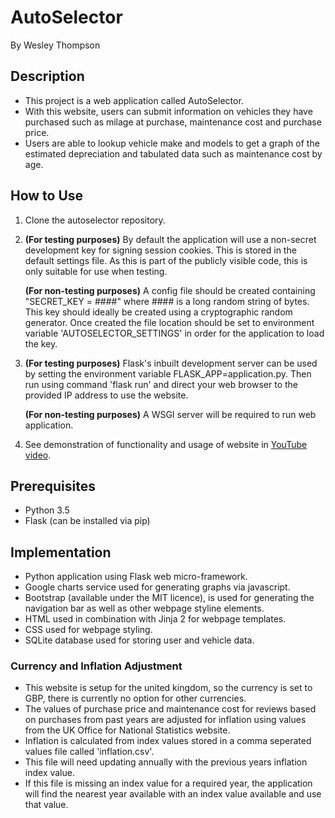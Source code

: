 # AutoSelector

By Wesley Thompson

## Description

* This project is a web application called AutoSelector.
* With this website, users can submit information on vehicles they have purchased such as milage at purchase, maintenance cost and purchase price.
* Users are able to lookup vehicle make and models to get a graph of the estimated depreciation and tabulated data such as maintenance cost by age.

## How to Use
1. Clone the autoselector repository.

2. **(For testing purposes)** By default the application will use a non-secret development key for signing session cookies. This is stored in the default settings file. As this is part of the publicly visible code, this is only suitable for use when testing.

    **(For non-testing purposes)** A config file should be created containing "SECRET_KEY = ####" where #### is a long random string of bytes. This key should ideally be created using a cryptographic random generator. Once created the file location should be set to environment variable 'AUTOSELECTOR_SETTINGS' in order for the application to load the key.

3. **(For testing purposes)** Flask's inbuilt development server can be used by setting the environment variable FLASK_APP=application.py. Then run using command 'flask run' and direct your web browser to the provided IP address to use the website.

    **(For non-testing purposes)** A WSGI server will be required to run web application.
    
4. See demonstration of functionality and usage of website in [YouTube video](https://youtu.be/zlzeqaiRoQc).

## Prerequisites
* Python 3.5
* Flask (can be installed via pip)

## Implementation
* Python application using Flask web micro-framework.
* Google charts service used for generating graphs via javascript.
* Bootstrap (available under the MIT licence), is used for generating the navigation bar as well as other webpage styline elements.
* HTML used in combination with Jinja 2 for webpage templates.
* CSS used for webpage styling.
* SQLite database used for storing user and vehicle data.

### Currency and Inflation Adjustment

* This website is setup for the united kingdom, so the currency is set to GBP, there is currently no option for other currencies.
* The values of purchase price and maintenance cost for reviews based on purchases from past years are adjusted for inflation using values from the UK Office for National Statistics website.
* Inflation is calculated from index values stored in a comma seperated values file called 'inflation.csv'.
* This file will need updating annually with the previous years inflation index value.
* If this file is missing an index value for a required year, the application will find the nearest year available with an index value available and use that value.